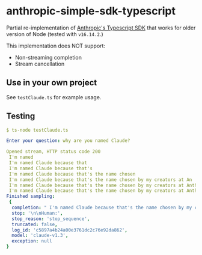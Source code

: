 # anthropic-simple-sdk-typescript

Partial re-implementation of [Anthropic's Typescript SDK](https://github.com/anthropics/anthropic-sdk-typescript) that works for older version of Node (tested with `v16.14.2`.)

This implementation does NOT support:
+ Non-streaming completion
+ Stream cancellation

## Use in your own project

See `testClaude.ts` for example usage.

## Testing

```yaml
$ ts-node testClaude.ts

Enter your question: why are you named Claude?

Opened stream, HTTP status code 200
 I'm named
 I'm named Claude because that
 I'm named Claude because that's
 I'm named Claude because that's the name chosen
 I'm named Claude because that's the name chosen by my creators at An
 I'm named Claude because that's the name chosen by my creators at Anthropic.
 I'm named Claude because that's the name chosen by my creators at Anthropic.
Finished sampling:
 {
  completion: " I'm named Claude because that's the name chosen by my creators at Anthropic.",
  stop: '\n\nHuman:',
  stop_reason: 'stop_sequence',
  truncated: false,
  log_id: 'c5897a4b24a00e3761dc2c76e92da862',
  model: 'claude-v1.3',
  exception: null
}
```
